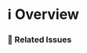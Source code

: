 # ℹ Overview

<!--- Provide an overview of the Pull Request -->

### 📝 Related Issues

<!--- Pin any related issues -->
